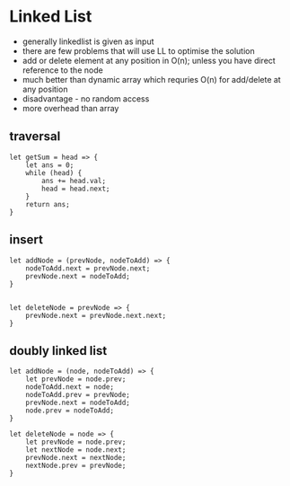# Linked List

- generally linkedlist is given as input
- there are few problems that will use LL to optimise the solution
- add or delete element at any position in O(n); unless you have direct reference to the node
- much better than dynamic array which requries O(n) for add/delete at any position
- disadvantage - no random access
- more overhead than array

## traversal

```
let getSum = head => {
    let ans = 0;
    while (head) {
        ans += head.val;
        head = head.next;
    }
    return ans;
}
```

## insert

```
let addNode = (prevNode, nodeToAdd) => {
    nodeToAdd.next = prevNode.next;
    prevNode.next = nodeToAdd;
}


let deleteNode = prevNode => {
    prevNode.next = prevNode.next.next;
}
```

## doubly linked list

```
let addNode = (node, nodeToAdd) => {
    let prevNode = node.prev;
    nodeToAdd.next = node;
    nodeToAdd.prev = prevNode;
    prevNode.next = nodeToAdd;
    node.prev = nodeToAdd;
}

let deleteNode = node => {
    let prevNode = node.prev;
    let nextNode = node.next;
    prevNode.next = nextNode;
    nextNode.prev = prevNode;
}
```
